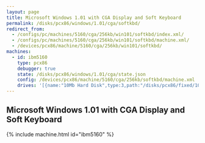 ```yaml
---
layout: page
title: Microsoft Windows 1.01 with CGA Display and Soft Keyboard
permalink: /disks/pcx86/windows/1.01/cga/softkbd/
redirect_from:
  - /configs/pc/machines/5160/cga/256kb/win101/softkbd/index.xml/
  - /configs/pc/machines/5160/cga/256kb/win101/softkbd/machine.xml/
  - /devices/pcx86/machine/5160/cga/256kb/win101/softkbd/
machines:
  - id: ibm5160
    type: pcx86
    debugger: true
    state: /disks/pcx86/windows/1.01/cga/state.json
    config: /devices/pcx86/machine/5160/cga/256kb/softkbd/machine.xml
    drives: '[{name:"10Mb Hard Disk",type:3,path:"/disks/pcx86/fixed/10mb/PCDOS200-WIN101-CGA.json"}]'
---
```


Microsoft Windows 1.01 with CGA Display and Soft Keyboard
---------------------------------------------------------

{% include machine.html id="ibm5160" %}

